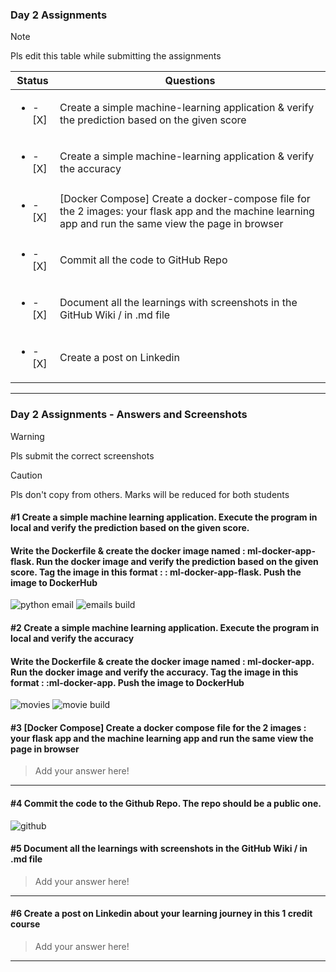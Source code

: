### Day 2 Assignments

> [!NOTE]
> Pls edit this table while submitting the assignments

| Status         | Questions     | 
|----------------|---------------|
| <ul><li>- [X] </li></ul> | Create a simple machine-learning application & verify the prediction based on the given score |
| <ul><li>- [X] </li></ul> | Create a simple machine-learning application & verify the accuracy |
| <ul><li>- [X] </li></ul> | [Docker Compose] Create a docker-compose file for the 2 images: your flask app and the machine learning app and run the same view the page in browser |
| <ul><li>- [X] </li></ul> | Commit all the code to GitHub Repo |
| <ul><li>- [X] </li></ul> | Document all the learnings with screenshots in the GitHub Wiki / in .md file |
| <ul><li>- [X] </li></ul> | Create a post on Linkedin  |

***

### Day 2 Assignments - Answers and Screenshots

> [!WARNING]
> Pls submit the correct screenshots

> [!CAUTION]
> Pls don't copy from others. Marks will be reduced for both students

#### #1 Create a simple machine learning application. Execute the program in local and verify the prediction based on the given score. 
#### Write the Dockerfile & create the docker image named : ml-docker-app-flask. Run the docker image and verify the prediction based on the given score. Tag the image in this format : <dockerhub-username>: ml-docker-app-flask. Push the image to DockerHub	

![python email](https://github.com/user-attachments/assets/edfa05c5-d6b1-40bc-9a97-7245f080fe15)
![emails build](https://github.com/user-attachments/assets/b298b8f5-a4f3-4ff7-870c-03ee07cb6e4d)


#### #2 Create a simple machine learning application. Execute the program in local and verify the accuracy
#### Write the Dockerfile & create the docker image named : ml-docker-app. Run the docker image and verify the accuracy. Tag the image in this format : <dockerhub-username>:ml-docker-app. Push the image to DockerHub

![movies](https://github.com/user-attachments/assets/a91f0b4c-68ed-4d82-a437-8ddb0293e131)
![movie build](https://github.com/user-attachments/assets/b102aeeb-8fa7-4045-aa08-c049add087f6)


#### #3 [Docker Compose] Create a docker compose file for the 2 images : your flask app and the machine learning app and run the same view the page in browser
> Add your answer here!

***

#### #4 Commit the code to the Github Repo. The repo should be a public one. 
![github](https://github.com/user-attachments/assets/45a2b608-ae05-4876-8e74-35c191388435)


#### #5 Document all the learnings with screenshots in the GitHub Wiki / in .md file
> Add your answer here!

***

#### #6 Create a post on Linkedin about your learning journey in this 1 credit course
> Add your answer here!

***
